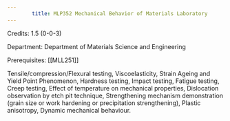 ```yaml
---
        title: MLP352 Mechanical Behavior of Materials Laboratory
---
```

Credits: 1.5 (0-0-3)

Department: Department of Materials Science and Engineering

Prerequisites: [[MLL251]]

Tensile/compression/Flexural testing, Viscoelasticity, Strain Ageing and Yield Point Phenomenon, Hardness testing, Impact testing, Fatigue testing, Creep testing, Effect of temperature on mechanical properties, Dislocation observation by etch pit technique, Strengthening mechanism demonstration (grain size or work hardening or precipitation strengthening), Plastic anisotropy, Dynamic mechanical behaviour.
